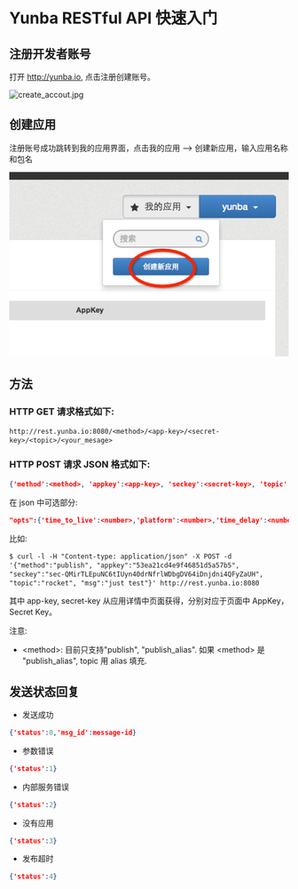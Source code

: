 # Yunba RESTful API 快速入门

## 注册开发者账号

打开 <http://yunba.io>, 点击注册创建账号。

![create_accout.jpg](../image/register_account.png)

## 创建应用
注册账号成功跳转到我的应用界面，点击我的应用 --> 创建新应用，输入应用名称和包名

![create_application.jpg](image/create_app.png)

## 方法

### HTTP GET 请求格式如下:

```url
http://rest.yunba.io:8080/<method>/<app-key>/<secret-key>/<topic>/<your_mesage>
```

### HTTP POST 请求 JSON 格式如下:

```json
{'method':<method>, 'appkey':<app-key>, 'seckey':<secret-key>, 'topic':<topic>, 'msg':<message>}
```

在 json 中可选部分:

```json
"opts":{'time_to_live':<number>,'platform':<number>,'time_delay':<number>,'location':<string>,'qos':<number>,'apn_json':{'alert':<string>,'badge:<number>,'sound':<string>,'priority':<number>,'expiration':<number>','content-available':<number>}}
```

比如:

```
$ curl -l -H "Content-type: application/json" -X POST -d '{"method":"publish", "appkey":"53ea21cd4e9f46851d5a57b5", "seckey":"sec-QMirTLEpuNC6tIUyn40drNfrlWDbgDV64iDnjdni4QFyZaUH", "topic":"rocket", "msg":"just test"}' http://rest.yunba.io:8080
```


其中 app-key, secret-key 从应用详情中页面获得，分别对应于页面中 AppKey， Secret Key。


注意:

* <method\>: 目前只支持"publish", "publish_alias". 如果 <method\> 是 "publish_alias", topic 用 alias 填充.

## 发送状态回复

* 发送成功

```json
{'status':0,'msg_id':message-id}
```

* 参数错误

```json
{'status':1}
```

* 内部服务错误

```json
{'status':2}
```

* 没有应用

```json
{'status':3}
```

* 发布超时

```json
{'status':4}
```

